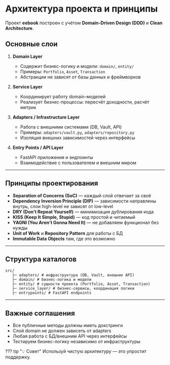 # Архитектура проекта и принципы

Проект **eebook** построен с учётом **Domain-Driven Design (DDD)** и **Clean Architecture**.

## Основные слои

1. **Domain Layer**
   - Содержит бизнес-логику и модели: `domain/`, `entity/`
   - Примеры: `Portfolio`, `Asset`, `Transaction`
   - Абстракции не зависят от базы данных и фреймворков

2. **Service Layer**
   - Координирует работу domain-моделей
   - Реализует бизнес-процессы: пересчёт доходности, расчёт метрик

3. **Adapters / Infrastructure Layer**
   - Работа с внешними системами (DB, Vault, API)
   - Примеры: `adapters/vault.py`, `adapters/repository.py`
   - Изоляция внешних зависимостей через интерфейсы

4. **Entry Points / API Layer**
   - FastAPI приложения и эндпоинты
   - Взаимодействие с пользователем и внешним миром

---

## Принципы проектирования

- **Separation of Concerns (SoC)** — каждый слой отвечает за своё
- **Dependency Inversion Principle (DIP)** — зависимости направлены внутрь, слои high-level не зависят от low-level
- **DRY (Don't Repeat Yourself)** — минимизация дублирования кода
- **KISS (Keep It Simple, Stupid)** — код простой и читаемый
- **YAGNI (You Aren't Gonna Need It)** — не добавляем функционал без нужды
- **Unit of Work** и **Repository Pattern** для работы с БД
- **Immutable Data Objects** там, где это возможно

---

## Структура каталогов
```
src/
   ├─ adapters/ # инфраструктура (DB, Vault, внешние API)
   ├─ domain/ # бизнес-логика и модели
   ├─ entity/ # сущности проекта (Portfolio, Asset, Transaction)
   ├─ service_layer/ # бизнес-сервисы, координация логики
   ├─ entrypoints/ # FastAPI endpoints
```


---

## Важные соглашения

- Все публичные методы должны иметь докстринги
- Слой domain не должен зависеть от adapters
- Любая работа с БД/внешним API через интерфейсы
- Тестируем бизнес-логику независимо от инфраструктуры

??? tip "💡 Совет"
    Используй чистую архитектуру — это упростит поддержку.
